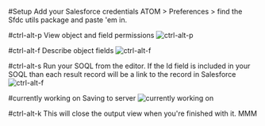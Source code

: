#Setup
Add your Salesforce credentials ATOM > Preferences > find the Sfdc utils package and paste 'em in.

#ctrl-alt-p
View object and field permissions
![ctrl-alt-p](https://dl.dropboxusercontent.com/u/89363347/perms.gif)

#ctrl-alt-f
Describe object fields
![ctrl-alt-f](https://dl.dropboxusercontent.com/u/89363347/relationships.gif)

#ctrl-alt-s
Run your SOQL from the editor. If the Id field is included in your SOQL than
each result record will be a link to the record in Salesforce
![ctrl-alt-f](https://dl.dropboxusercontent.com/u/89363347/soql.gif)

#currently working on
Saving to server
![currently working on](https://dl.dropboxusercontent.com/u/89363347/save_page.gif)

#ctrl-alt-k
This will close the output view when you're finished with it.
MMM
